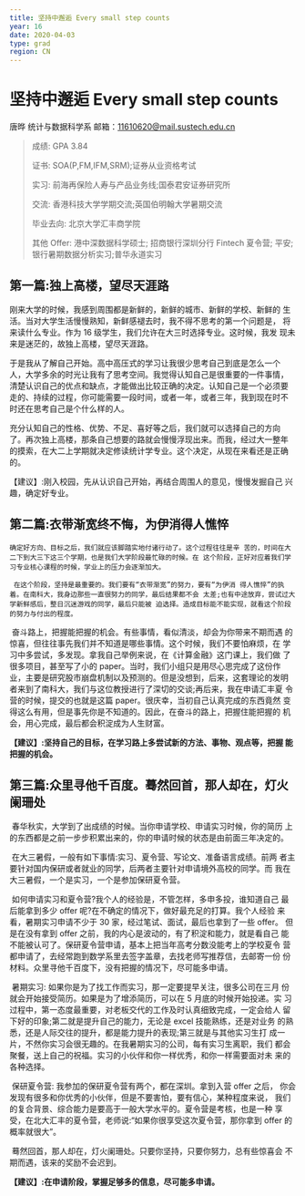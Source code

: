 ```yaml
---
title: 坚持中邂逅 Every small step counts
year: 16
date: 2020-04-03
type: grad
region: CN
---
```


# 坚持中邂逅 Every small step counts

唐晔 统计与数据科学系
邮箱：11610620@mail.sustech.edu.cn

> 成绩: GPA 3.84
> 
> 证书: SOA(P,FM,IFM,SRM);证券从业资格考试
> 
> 实习: 前海再保险人寿与产品业务线;国泰君安证券研究所
> 
> 交流: 香港科技大学学期交流;英国伯明翰大学暑期交流
> 
> 毕业去向: 北京大学汇丰商学院
> 
> 其他 Offer: 港中深数据科学硕士; 招商银行深圳分行 Fintech 夏令营; 平安;  银行暑期数据分析实习;普华永道实习



 ## 第一篇:独上高楼，望尽天涯路

  刚来大学的时候，我感到周围都是新鲜的，新鲜的城市、新鲜的学校、新鲜的 生活。当对大学生活慢慢熟知，新鲜感褪去时，我不得不思考的第一个问题是， 将来读什么专业。作为 16 级学生，我们允许在大三时选择专业。这时候，我发 现未来是迷茫的，故独上高楼，望尽天涯路。

  于是我从了解自己开始。高中高压式的学习让我很少思考自己到底是怎么一个 人，大学多余的时光让我有了思考空间。我觉得认知自己是很重要的一件事情， 清楚认识自己的优点和缺点，才能做出比较正确的决定。认知自己是一个必须要 走的、持续的过程，你可能需要一段时间，或者一年，或者三年，我到现在时不 时还在思考自己是个什么样的人。

  充分认知自己的性格、优势、不足、喜好等之后，我们就可以选择自己的方向 了。再次独上高楼，那条自己想要的路就会慢慢浮现出来。而我，经过大一整年 的摸索，在大二上学期就决定修读统计学专业。这个决定，从现在来看还是正确 的。

  【建议】:刚入校园，先从认识自己开始，再结合周围人的意见，慢慢发掘自己 兴趣，确定好专业。



##  第二篇:衣带渐宽终不悔，为伊消得人憔悴

  	确定好方向、目标之后，我们就应该脚踏实地付诸行动了。这个过程往往是辛 苦的，时间在大二下到大三下这三个学期，也是我们大学阶段最忙碌的时候。在 这个阶段，正好对应着我们学习专业核心课程的时候，学业上的压力会逐渐加大。

 	 在这个阶段，坚持是最重要的。我们要有“衣带渐宽”的努力，要有“为伊消 得人憔悴”的执着。在南科大，我身边那些一直很努力的同学，最后结果都不会 太差;也有中途放弃，尝试过大学新鲜感后，整日沉迷游戏的同学，最后只能被 迫选择。造成目标能不能实现，就看这个阶段的努力与付出的程度。

​	   奋斗路上，把握能把握的机会。有些事情，看似清淡，却会为你带来不期而遇 的惊喜，但往往事先我们并不知道是哪些事情。这个时候，我们不要怕麻烦，在 学习中多尝试，多发现。拿我自己举例来说，在《计算金融》这门课上，我们做 了很多项目，甚至写了小的 paper。当时，我们小组只是用尽心思完成了这份作 业，主要是研究股市崩盘机制以及预测的。但是没想到，后来，这套理论的发明 者来到了南科大，我们与这位教授进行了深切的交谈;再后来，我在申请汇丰夏 令营的时候，提交的也就是这篇 paper。很庆幸，当初自己认真完成的东西竟然 变得这么有用，但是事先你是不知道的。因此，在奋斗的路上，把握住能把握的 机会，用心完成，最后都会积淀成为人生财富。

**【建议】:坚持自己的目标，在学习路上多尝试新的方法、事物、观点等，把握 能把握的机会。**



## 第三篇:众里寻他千百度。蓦然回首，那人却在，灯火阑珊处

​		春华秋实，大学到了出成绩的时候。当你申请学校、申请实习时候，你的简历 上的东西都是之前一步步积累出来的，你的申请时候的状态是由前面三年决定的。

​		在大三暑假，一般有如下事情:实习、夏令营、写论文、准备语言成绩。前两 者主要针对国内保研或者就业的同学，后两者主要针对申请境外高校的同学。而 我在大三暑假，一个是实习，一个是参加保研夏令营。

​		如何申请实习和夏令营?我个人的经验是，不管怎样，多申多投，谁知道自己 最后能拿到多少 offer 呢?在不确定的情况下，做好最充足的打算。我个人经验 来看，暑期实习申请不少于 30 家，经过笔试、面试，最后也拿到了一些 offer。 但是在没有拿到 offer 之前，我的内心是波动的，有了积淀和能力，就是看自己 能不能被认可了。保研夏令营申请，基本上把当年高考分数没能考上的学校夏令 营都申请了，去经常跑到数学系里去签字盖章，去找老师写推荐信，去邮寄一份 份材料。众里寻他千百度下，没有把握的情况下，尽可能多申请。

​		暑期实习: 如果你是为了找工作而实习，那一定要提早关注，很多公司在三月 份就会开始接受简历。如果是为了增添简历，可以在 5 月底的时候开始投递。实 习过程中，第一态度最重要，对老板交代的工作及时认真细致完成，一定会给人 留下好的印象;第二就是提升自己的能力，无论是 excel 技能熟练，还是对业务 的熟悉，还是人际交往的提升，都是能力提升的表现;第三就是与其他实习生打 成一片，不然你实习会很无趣的。在我暑期实习的公司，每有实习生离职，我们 都会聚餐，送上自己的祝福。实习的小伙伴和你一样优秀，和你一样需要面对未 来的各种选择。

​		保研夏令营: 我参加的保研夏令营有两个，都在深圳。拿到入营 offer 之后， 你会发现有很多和你优秀的小伙伴，但是不要害怕，要有信心，某种程度来说， 我们的复合背景、综合能力是要高于一般大学水平的。夏令营是考核，也是一种 享受，在北大汇丰的夏令营，老师说:“如果你很享受这次夏令营，那你拿到 offer 的概率就很大”。

​		蓦然回首，那人却在，灯火阑珊处。只要你坚持，只要你努力，总有些惊喜会 不期而遇，该来的奖励不会迟到。

**【建议】:在申请阶段，掌握足够多的信息，尽可能多申请。**
